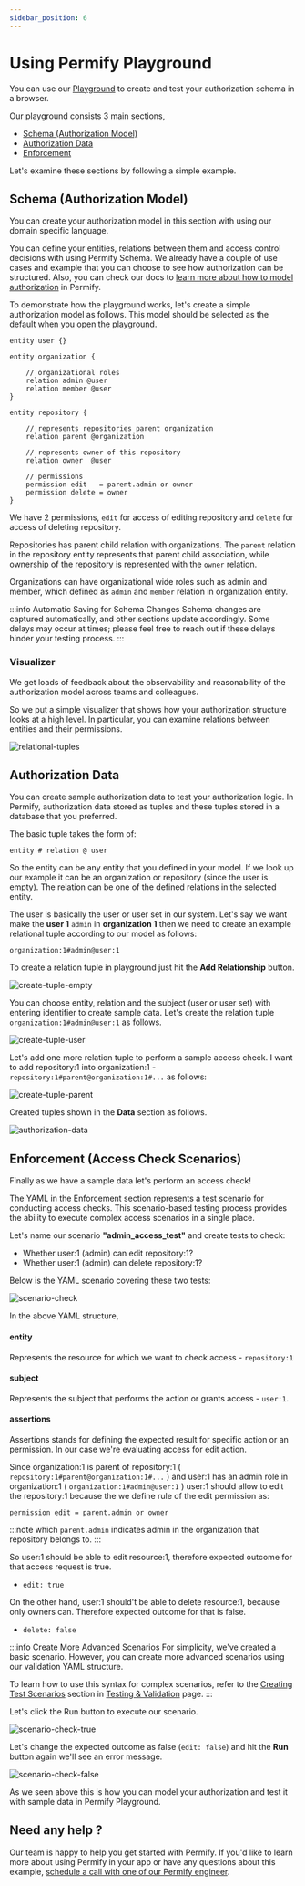 ```yaml
---
sidebar_position: 6
---
```


# Using Permify Playground

You can use our [Playground] to create and test your authorization schema in a browser.

Our playground consists 3 main sections,

- [Schema (Authorization Model)](#schema-authorization-model)
- [Authorization Data](#authorization-data)
- [Enforcement](#enforcement-access-check-scenarios)

Let's examine these sections by following a simple example.

[Playground]: https://play.permify.co/

## Schema (Authorization Model)

You can create your authorization model in this section with using our domain specific language.

You can define your entities, relations between them and access control decisions with using Permify Schema. We already have a couple of use cases and example that you can choose to see how authorization can be structured. Also, you can check our docs to [learn more about how to model authorization](./getting-started/modeling.md) in Permify.

To demonstrate how the playground works, let's create a simple authorization model as follows. This model should be selected as the default when you open the playground.

```perm
entity user {}

entity organization {

    // organizational roles
    relation admin @user
    relation member @user
}

entity repository {

    // represents repositories parent organization
    relation parent @organization

    // represents owner of this repository
    relation owner  @user

    // permissions
    permission edit   = parent.admin or owner
    permission delete = owner
}
```

We have 2 permissions, `edit` for access of editing repository and `delete` for access of deleting repository.

Repositories has parent child relation with organizations. The `parent` relation in the repository entity represents that parent child association, while ownership of the repository is represented with the `owner` relation.

Organizations can have organizational wide roles such as admin and member, which defined as `admin` and `member` relation in organization entity.

:::info Automatic Saving for Schema Changes
Schema changes are captured automatically, and other sections update accordingly. Some delays may occur at times; please feel free to reach out if these delays hinder your testing process.
:::

### Visualizer

We get loads of feedback about the observability and reasonability of the authorization model across teams and colleagues.

So we put a simple visualizer that shows how your authorization structure looks at a high level. In particular, you can examine relations between entities and their permissions.

![relational-tuples](https://github.com/Permify/permify/assets/34595361/f8b77c18-dd46-461c-9408-392b642cc900)

## Authorization Data

You can create sample authorization data to test your authorization logic. In Permify, authorization data stored as tuples and these tuples stored in a database that you preferred.

The basic tuple takes the form of:

`‍entity # relation @ user`

So the entity can be any entity that you defined in your model. If we look up our example it can be an organization or repository (since the user is empty). The relation can be one of the defined relations in the selected entity.

The user is basically the user or user set in our system. Let's say we want make the **user 1** `admin` in **organization 1** then we need to create an example relational tuple according to our model as follows:

`‍organization:1#admin@user:1`

To create a relation tuple in playground just hit the **Add Relationship** button.

![create-tuple-empty](https://github.com/Permify/permify/assets/34595361/33b85fe7-25e2-400d-8055-94d305023d8c)

You can choose entity, relation and the subject (user or user set) with entering identifier to create sample data. Let's create the relation tuple `‍organization:1#admin@user:1` as follows.

![create-tuple-user](https://github.com/Permify/permify/assets/34595361/016d6f9e-955a-4c39-ab55-21a9fd6dffd9)

Let's add one more relation tuple to perform a sample access check. I want to add repository:1 into organization:1 - `‍repository:1#parent@organization:1#...` as follows:

![create-tuple-parent](https://github.com/Permify/permify/assets/34595361/42daf251-818a-4bd2-8790-1c8656cd497f)

Created tuples shown in the **Data** section as follows.

![authorization-data](https://github.com/Permify/permify/assets/34595361/ccc25da1-5212-425d-b604-6a31a8f9555f)

## Enforcement (Access Check Scenarios)

Finally as we have a sample data let's perform an access check!

The YAML in the Enforcement section represents a test scenario for conducting access checks. This scenario-based testing process provides the ability to execute complex access scenarios in a single place.

Let's name our scenario **"admin_access_test"** and create tests to check:

- Whether user:1 (admin) can edit repository:1? 
- Whether user:1 (admin) can delete repository:1?

Below is the YAML scenario covering these two tests:

![scenario-check](https://github.com/Permify/permify/assets/34595361/934add02-6b6a-45ed-9b5b-6a2539778fcf)

In the above YAML structure,

#### entity

Represents the resource for which we want to check access - `repository:1`

#### subject

Represents the subject that performs the action or grants access - `user:1`.

#### assertions

Assertions stands for defining the expected result for specific action or an permission. In our case we're evaluating access for edit action.

Since organization:1 is parent of repository:1 ( `‍repository:1#parent@organization:1#...` ) and user:1 has an admin role in organization:1 ( `‍organization:1#admin@user:1` ) user:1 should allow to edit the repository:1 because the we define rule of the edit permission as:

`‍permission edit = parent.admin or owner`

:::note
which `‍parent.admin`‍ indicates admin in the organization that repository belongs to. 
:::

So user:1 should be able to edit resource:1, therefore expected outcome for that access request is true.
- `edit: true`

On the other hand, user:1 should't be able to delete resource:1, because only owners can. Therefore expected outcome for that is false.
- `delete: false`

:::info Create More Advanced Scenarios
For simplicity, we've created a basic scenario. However, you can create more advanced scenarios using our validation YAML structure.

To learn how to use this syntax for complex scenarios, refer to the [Creating Test Scenarios](../getting-started/testing#creating-test-scenarios) section in [Testing & Validation](./getting-started/testing.md) page.
:::

Let's click the Run button to execute our scenario.

![scenario-check-true](https://github.com/Permify/permify/assets/34595361/a90c042f-e0f8-46a0-9800-383620226acd)

Let's change the expected outcome as false (`edit: false`) and hit the **Run** button again we'll see an error message.

![scenario-check-false](https://github.com/Permify/permify/assets/34595361/9f9768bf-c534-4b1d-9447-e55cab2dafca)

As we seen above this is how you can model your authorization and test it with sample data in Permify Playground.

## Need any help ?

Our team is happy to help you get started with Permify. If you'd like to learn more about using Permify in your app or have any questions about this example, [schedule a call with one of our Permify engineer](https://calendly.com/d/cj79-kyf-b4z).
